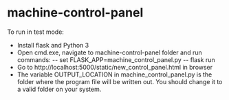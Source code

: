 # machine-control-panel

To run in test mode: 
- Install flask and Python 3
- Open cmd.exe, navigate to machine-control-panel folder and run commands:
-- set FLASK_APP=machine_control_panel.py
-- flask run
- Go to http://localhost:5000/static/new_control_panel.html in browser
- The variable OUTPUT_LOCATION in machine_control_panel.py is the folder where the program file will be written out.  You should change it to a valid folder on your system.